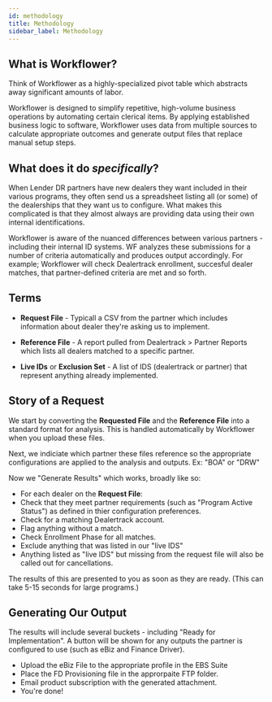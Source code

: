```yaml
---
id: methodology
title: Methodology
sidebar_label: Methodology
---
```


## What is Workflower?
Think of Workflower as a highly-specialized pivot table which abstracts away significant amounts of labor.

Workflower is designed to simplify repetitive, high-volume business operations by automating certain clerical items. By applying established business logic to software, Workflower uses data from multiple sources to calculate appropriate outcomes and generate output files that replace manual setup steps.

## What does it do *specifically*?
When Lender DR partners have new dealers they want included in their various programs, they often send us a spreadsheet listing all (or some) of the dealerships that they want us to configure. What makes this complicated is that they almost always are providing data using their own internal identifications.

Workflower is aware of the nuanced differences between various partners - including their internal ID systems. WF analyzes these submissions for a number of criteria automatically and produces output accordingly. For example; Workflower will check Dealertrack enrollment, succesful dealer matches, that partner-defined criteria are met and so forth.

## Terms

- **Request File** - Typicall a CSV from the partner which includes information about dealer they're asking us to implement.

- **Reference File** - A report pulled from Dealertrack > Partner Reports which lists all dealers matched to a specific partner.

- **Live IDs** or **Exclusion Set** - A list of IDS (dealertrack or partner) that represent anything already implemented.

## Story of a Request

We start by converting the **Requested File** and the **Reference File** into a standard format for analysis. This is handled automatically by Workflower when you upload these files.

Next, we indiciate which partner these files reference so the appropriate configurations are applied to the analysis and outputs. Ex: "BOA" or "DRW"

Now we "Generate Results" which works, broadly like so:

- For each dealer on the **Request File**:
- Check that they meet partner requirements (such as "Program Active Status") as defined in thier configuration preferences.
- Check for a matching Dealertrack account.
- Flag anything without a match.
- Check Enrollment Phase for all matches.
- Exclude anything that was listed in our "live IDS"
- Anything listed as "live IDS" but missing from the request file will also be called out for cancellations.

The results of this are presented to you as soon as they are ready. (This can take 5-15 seconds for large programs.)

## Generating Our Output

The results will include several buckets - including "Ready for Implementation". A button will be shown for any outputs the partner is configured to use (such as eBiz and Finance Driver).

- Upload the eBiz File to the appropriate profile in the EBS Suite
- Place the FD Provisioning file in the approrpaite FTP folder.
- Email product subscription with the generated attachment.
- You're done!
